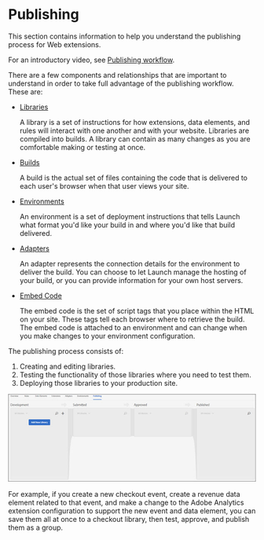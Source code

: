 # Publishing

This section contains information to help you understand the publishing process for Web extensions.

For an introductory video, see [Publishing workflow](https://www.youtube.com/embed/Pe-YSn26_xI).

There are a few components and relationships that are important to understand in order to take full advantage of the publishing workflow. These are:

* [Libraries](libraries.md)

  A library is a set of instructions for how extensions, data elements, and rules will interact with one another and with your website. Libraries are compiled into builds. A library can contain as many changes as you are comfortable making or testing at once.

* [Builds](builds.md)

  A build is the actual set of files containing the code that is delivered to each user's browser when that user views your site.

* [Environments](environments.md)

  An environment is a set of deployment instructions that tells Launch what format you'd like your build in and where you'd like that build delivered.

* [Adapters](adapters.md)

  An adapter represents the connection details for the environment to deliver the build. You can choose to let Launch manage the hosting of your build, or you can provide information for your own host servers.

* [Embed Code](../upgrade-from-dtm-to-launch/link-dtm-embed-code.md)

  The embed code is the set of script tags that you place within the HTML on your site. These tags tell each browser where to retrieve the build. The embed code is attached to an environment and can change when you make changes to your environment configuration.

The publishing process consists of:

1. Creating and editing libraries.
2. Testing the functionality of those libraries where you need to test them.
3. Deploying those libraries to your production site.

![](../../.gitbook/assets/publishing.jpg)

For example, if you create a new checkout event, create a revenue data element related to that event, and make a change to the Adobe Analytics extension configuration to support the new event and data element, you can save them all at once to a checkout library, then test, approve, and publish them as a group.

